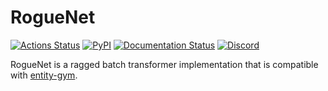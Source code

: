 # RogueNet

[![Actions Status](https://github.com/entity-neural-network/rogue-net/workflows/Checks/badge.svg)](https://github.com/entity-neural-network/rogue-net/actions)
[![PyPI](https://img.shields.io/pypi/v/rogue-net.svg?style=flat-square)](https://pypi.org/project/rogue-net/)
[![Documentation Status](https://readthedocs.org/projects/rogue-net/badge/?version=latest&style=flat-square)](https://rogue-net.readthedocs.io/en/latest/?badge=latest)
[![Discord](https://img.shields.io/discord/913497968701747270?style=flat-square)](https://discord.gg/SjVqhSW4Qf)

RogueNet is a ragged batch transformer implementation that is compatible with [entity-gym](https://github.com/entity-neural-network/entity-gym/actions).
